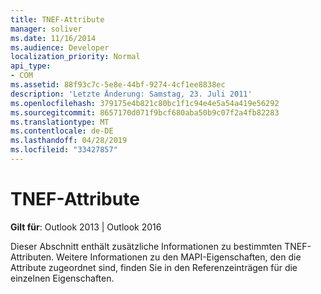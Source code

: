 ```yaml
---
title: TNEF-Attribute
manager: soliver
ms.date: 11/16/2014
ms.audience: Developer
localization_priority: Normal
api_type:
- COM
ms.assetid: 88f93c7c-5e8e-44bf-9274-4cf1ee8838ec
description: 'Letzte Änderung: Samstag, 23. Juli 2011'
ms.openlocfilehash: 379175e4b821c80bc1f1c94e4e5a54a419e56292
ms.sourcegitcommit: 8657170d071f9bcf680aba50b9c07f2a4fb82283
ms.translationtype: MT
ms.contentlocale: de-DE
ms.lasthandoff: 04/28/2019
ms.locfileid: "33427857"
---
```

# <a name="tnef-attributes"></a>TNEF-Attribute

  
  
**Gilt für**: Outlook 2013 | Outlook 2016 
  
Dieser Abschnitt enthält zusätzliche Informationen zu bestimmten TNEF-Attributen. Weitere Informationen zu den MAPI-Eigenschaften, den die Attribute zugeordnet sind, finden Sie in den Referenzeinträgen für die einzelnen Eigenschaften.
  

